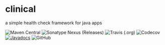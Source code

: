 # clinical
a simple health check framework for java apps

![Maven Central](https://img.shields.io/maven-central/v/com.apandey/clinical.svg)
![Sonatype Nexus (Releases)](https://img.shields.io/nexus/r/https/oss.sonatype.org/com.apandey/clinical.svg)
![Travis (.org)](https://img.shields.io/travis/ashishpandey/clinical.svg)
![Codecov](https://img.shields.io/codecov/c/github/ashishpandey/clinical.svg)
[![Javadocs](https://www.javadoc.io/badge/com.apandey/clinical.svg)](https://www.javadoc.io/doc/com.apandey/clinical)
![GitHub](https://img.shields.io/github/license/ashishpandey/clinical.svg)

